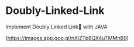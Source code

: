 # Doubly-Linked-Link
Implement Doubly Linked Link🔗 with JAVA

(https://images.app.goo.gl/nXiZTp8QX4uTMMnB9)
